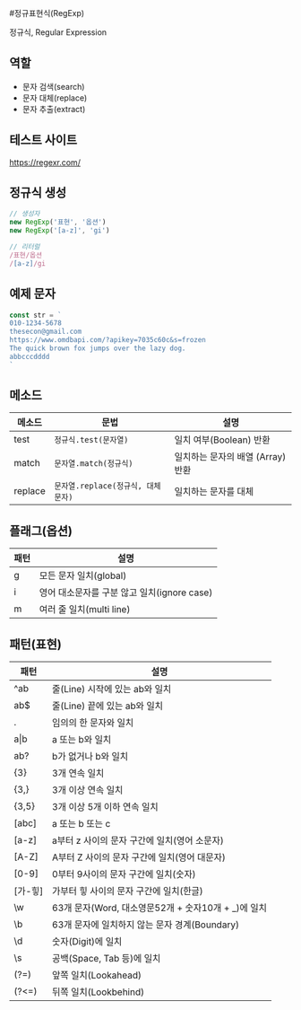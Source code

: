 #정규표현식(RegExp)

정규식, Regular Expression

## 역할

- 문자 검색(search)
- 문자 대체(replace)
- 문자 추출(extract)

## 테스트 사이트

https://regexr.com/

## 정규식 생성

```js
// 생성자
new RegExp('표현', '옵션')
new RegExp('[a-z]', 'gi')

// 리터럴
/표현/옵션
/[a-z]/gi
```

## 예제 문자

```js
const str = `
010-1234-5678
thesecon@gmail.com
https://www.omdbapi.com/?apikey=7035c60c&s=frozen
The quick brown fox jumps over the lazy dog.
abbcccdddd
`
```

## 메소드

 | 메소드     | 문법                       | 설명                     |
|---------|--------------------------|------------------------|
| test    | `정규식.test(문자열)`          | 일치 여부(Boolean) 반환      |
| match   | `문자열.match(정규식)`         | 일치하는 문자의 배열 (Array) 반환 |
| replace | `문자열.replace(정규식, 대체문자)` | 일치하는 문자를 대체            |

## 플래그(옵션)
| 패턴  | 설명                             |
|-----|--------------------------------|
| g   | 모든 문자 일치(global)               |
| i   | 영어 대소문자를 구분 않고 일치(ignore case) |
| m   | 여러 줄 일치(multi line)            |

## 패턴(표현)

| 패턴         | 설명                                    | 
|------------|---------------------------------------|
| ^ab        | 줄(Line) 시작에 있는 ab와 일치                 | 
| ab$        | 줄(Line) 끝에 있는 ab와 일치                  | 
| .          | 임의의 한 문자와 일치                          |     
| a&verbar;b | a 또는 b와 일치                            |       
| ab?        | b가 없거나 b와 일치                          |     
| {3}        | 3개 연속 일치                              |         
| {3,}       | 3개 이상 연속 일치                           |
| {3,5}      | 3개 이상 5개 이하 연속 일치                     |
| [abc]      | a 또는 b 또는 c                           |
| [a-z]      | a부터 z 사이의 문자 구간에 일치(영어 소문자)           |
| [A-Z]      | A부터 Z 사이의 문자 구간에 일치(영어 대문자)           |
| [0-9]      | 0부터 9사이의 문자 구간에 일치(숫자)                |
| [가-힣]      | 가부터 힣 사이의 문자 구간에 일치(한글)               |
| \w         | 63개 문자(Word, 대소영문52개 + 숫자10개 + _)에 일치 |
| \b         | 63개 문자에 일치하지 않는 문자 경계(Boundary)       |
| \d         | 숫자(Digit)에 일치                         |
| \s         | 공백(Space, Tab 등)에 일치                  |
| (?=) | 앞쪽 일치(Lookahead) |
| (?<=) | 뒤쪽 일치(Lookbehind) |